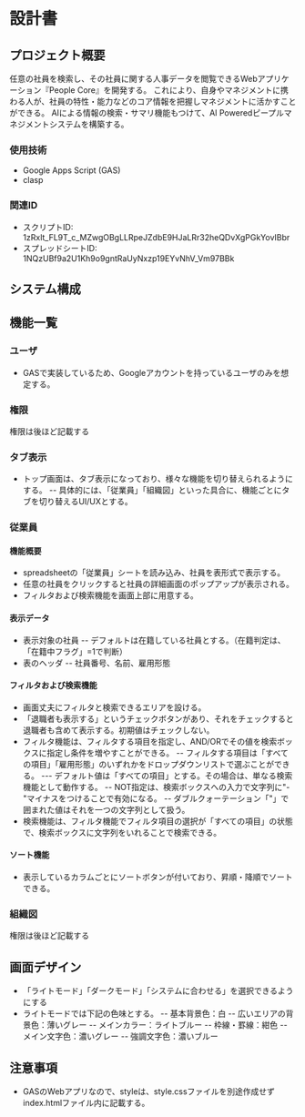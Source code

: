 # 設計書

## プロジェクト概要
任意の社員を検索し、その社員に関する人事データを閲覧できるWebアプリケーション『People Core』を開発する。
これにより、自身やマネジメントに携わる人が、社員の特性・能力などのコア情報を把握しマネジメントに活かすことができる。
AIによる情報の検索・サマリ機能もつけて、AI Poweredピープルマネジメントシステムを構築する。

### 使用技術
- Google Apps Script (GAS)
- clasp

### 関連ID
- スクリプトID: 1zRxlt_FL9T_c_MZwgOBgLLRpeJZdbE9HJaLRr32heQDvXgPGkYovIBbr
- スプレッドシートID: 1NQzUBf9a2U1Kh9o9gntRaUyNxzp19EYvNhV_Vm97BBk

## システム構成

## 機能一覧
### ユーザ
- GASで実装しているため、Googleアカウントを持っているユーザのみを想定する。

### 権限
権限は後ほど記載する
<!--
- 権限マスタ
- 権限グループマスタ
- 権限項目マスタ
-- シート名とヘッダ名で項目を指定する
-- その項目の値を指定することで、そのデータのみ閲覧可能とする
-->

### タブ表示
- トップ画面は、タブ表示になっており、様々な機能を切り替えられるようにする。
-- 具体的には、「従業員」「組織図」といった具合に、機能ごとにタブを切り替えるUI/UXとする。

### 従業員
#### 機能概要
- spreadsheetの「従業員」シートを読み込み、社員を表形式で表示する。
- 任意の社員をクリックすると社員の詳細画面のポップアップが表示される。
- フィルタおよび検索機能を画面上部に用意する。
#### 表示データ
- 表示対象の社員
-- デフォルトは在籍している社員とする。（在籍判定は、「在籍中フラグ」=1で判断）
- 表のヘッダ
-- 社員番号、名前、雇用形態
#### フィルタおよび検索機能
- 画面丈夫にフィルタと検索できるエリアを設ける。
- 「退職者も表示する」というチェックボタンがあり、それをチェックすると退職者も含めて表示する。初期値はチェックしない。
- フィルタ機能は、フィルタする項目を指定し、AND/ORでその値を検索ボックスに指定し条件を増やすことができる。
-- フィルタする項目は「すべての項目」「雇用形態」のいずれかをドロップダウンリストで選ぶことができる。
--- デフォルト値は「すべての項目」とする。その場合は、単なる検索機能として動作する。
-- NOT指定は、検索ボックスへの入力で文字列に"-"マイナスをつけることで有効になる。
-- ダブルクォーテーション「"」で囲まれた値はそれを一つの文字列として扱う。
- 検索機能は、フィルタ機能でフィルタ項目の選択が「すべての項目」の状態で、検索ボックスに文字列をいれることで検索できる。
#### ソート機能
- 表示しているカラムごとにソートボタンが付いており、昇順・降順でソートできる。

### 組織図
権限は後ほど記載する
<!--
- 本日時点での最新の組織図をツリー表示する
-->

## 画面デザイン
- 「ライトモード」「ダークモード」「システムに合わせる」を選択できるようにする
- ライトモードでは下記の色味とする。
-- 基本背景色：白
-- 広いエリアの背景色：薄いグレー
-- メインカラー：ライトブルー
-- 枠線・罫線：紺色
-- メイン文字色：濃いグレー
-- 強調文字色：濃いブルー

## 注意事項
- GASのWebアプリなので、styleは、style.cssファイルを別途作成せずindex.htmlファイル内に記載する。